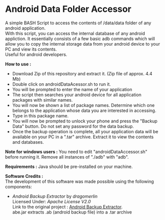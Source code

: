 Android Data Folder Accessor
============================

A simple BASH Script to access the contents of /data/data folder of any android application.  
With this script, you can access the internal database of any android appliction. It essentially consists of a few basic adb commands which will allow you to copy the internal storage data from your android device to your PC and view its contents.  
Useful for android developers.

**How to use :**
- Download Zip of this repository and extract it. (Zip file of approx. 4.4 Mb)
- Double click on androidDataAcessor.sh to run it.
- You will be prompted to enter the name of your application
- The script then searches your android device for all application packages with similar names.
- You will now be shown a list of package names. Determine which one belongs to the application whose data you are interested in accessing.
- Type in this package name.
- You will now be prompted to unlock your phone and press the "Backup Data" button. Do not set any password for the data backup.
- Once the backup operation is complete, all your application data will be available on your PC in a ".tar" archive. Extract it to view the contents and databases.

**Note for windows users :** You need to edit "androidDataAccessor.sh" before running it. Remove all instances of "./adb" with "adb".

**Requirements :** Java should be pre-installed on your machine.

**Software Credits :**  
The development of this software was made possible using the following components:

- *Android Backup Extractor* by *dragomerlin*   
Licensed Under: *Apache License V2.0*  
Link to the original project : [Android Backup Extractor](http://sourceforge.net/projects/adbextractor/).  
abe.jar extracts .ab (android backup file) into a .tar archive
